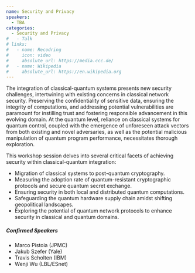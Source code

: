 ```yaml
---
name: Security and Privacy
speakers:
  - TBA
categories:
  - Security and Privacy
#   - Talk
# links:
#   - name: Recodring
#     icon: video
#     absolute_url: https://media.ccc.de/
#   - name: Wikipedia
#     absolute_url: https://en.wikipedia.org
---
```


The integration of classical-quantum systems presents new security challenges, intertwining with existing concerns in classical network security. Preserving the confidentiality of sensitive data, ensuring the integrity of computations, and addressing potential vulnerabilities are paramount for instilling trust and fostering responsible advancement in this evolving domain. At the quantum level, reliance on classical systems for quantum control, coupled with the emergence of unforeseen attack vectors from both existing and novel adversaries, as well as the potential malicious manipulation of quantum program performance, necessitates thorough exploration.

This workshop session delves into several critical facets of achieving security within classical-quantum integration:

- Migration of classical systems to post-quantum cryptography.
- Measuring the adoption rate of quantum-resistant cryptographic protocols and secure quantum secret exchange.
- Ensuring security in both local and distributed quantum computations.
- Safeguarding the quantum hardware supply chain amidst shifting geopolitical landscapes.
- Exploring the potential of quantum network protocols to enhance security in classical and quantum domains.


##### Confirmed Speakers

- Marco Pistoia (JPMC)
- Jakub Szefer (Yale)
- Travis Scholten (IBM)
- Wenji Wu (LBL/ESnet)